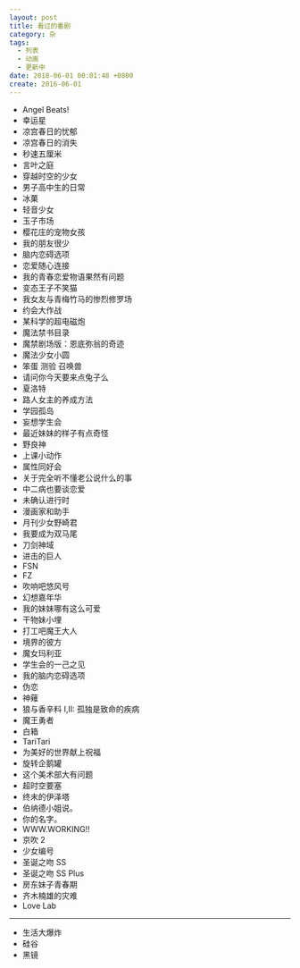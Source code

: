 ```yaml
---
layout: post
title: 看过的番剧
category: 杂
tags:
  - 列表
  - 动画
  - 更新中
date: 2018-06-01 00:01:48 +0800
create: 2016-06-01
---
```


* Angel Beats!
* 幸运星
* 凉宫春日的忧郁
* 凉宫春日的消失
* 秒速五厘米
* 言叶之庭
* 穿越时空的少女
* 男子高中生的日常
* 冰菓
* 轻音少女
* 玉子市场
* 樱花庄的宠物女孩
* 我的朋友很少
* 脑内恋碍选项
* 恋爱随心连接
* 我的青春恋爱物语果然有问题
* 变态王子不笑猫
* 我女友与青梅竹马的惨烈修罗场
* 约会大作战
* 某科学的超电磁炮
* 魔法禁书目录
* 魔禁剧场版：恩底弥翁的奇迹
* 魔法少女小圆
* 笨蛋 测验 召唤兽
* 请问你今天要来点兔子么
* 夏洛特
* 路人女主的养成方法
* 学园孤岛
* 妄想学生会
* 最近妹妹的样子有点奇怪
* 野良神
* 上课小动作
* 属性同好会
* 关于完全听不懂老公说什么的事
* 中二病也要谈恋爱
* 未确认进行时
* 漫画家和助手
* 月刊少女野崎君
* 我要成为双马尾
* 刀剑神域
* 进击的巨人
* FSN
* FZ
* 吹响吧悠风号
* 幻想嘉年华
* 我的妹妹哪有这么可爱
* 干物妹小埋
* 打工吧魔王大人
* 境界的彼方
* 魔女玛利亚
* 学生会的一己之见
* 我的脑内恋碍选项
* 伪恋
* 神薙
* 狼与香辛料 I,II: 孤独是致命的疾病
* 魔王勇者
* 白箱
* TariTari
* 为美好的世界献上祝福
* 旋转企鹅罐
* 这个美术部大有问题
* 超时空要塞
* 终末的伊泽塔
* 伯纳德小姐说。
* 你的名字。
* WWW.WORKING!!
* 京吹 2
* 少女编号
* 圣诞之吻 SS
* 圣诞之吻 SS Plus
* 房东妹子青春期
* 齐木楠雄的灾难
* Love Lab

--------------

* 生活大爆炸
* 硅谷
* 黑镜
